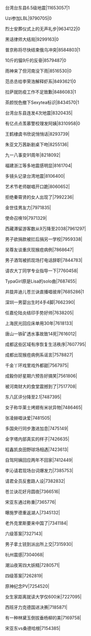台湾台东县6.5级地震|11653057|1

Uzi参加LBL|9790705|0

烈士安葬仪式上的无声礼步|9634122|0

黑话律师大结局|9299163|0

普京称将尽快结束俄乌冲突|8584803|1

10斤的猫9斤的反骨|8579487|0

雨神来了但河南没下雨|8516530|0

范丞丞给李荣浩解释虾系|8493621|0

拉萨就防疫工作不足致歉|8486083|1

茶颜悦色撤下Sexytea标识|8434570|1

台湾台东县连发4次地震|8320435|

有亿点点羡慕警校理发阿姨|8310958|0

王鹤棣虞书欣说悄悄话|8293739|

朱亚文万茜新剧桌下吻|8255136|

九一八事变91周年|8218092|

福建浙江等多地震感明显|8161704|

多镜头记录台湾地震|8106400|

艺术节老师献唱开口跪|8060652|

拒绝秦霄贤的女人出现了|7992236|

金世佳男友力|7971835|

使命召唤19|7971329|

西藏滞留游客数从9万降至2038|7961297|

男子欲捐款被拦后捐另一学校|7959338|

吴尊友谈重庆现猴痘病例|7868647|

男子酒驾被抓现场打电话辞职|7844783|

请农大丁同学专业指导一下|7760458|

TypaGirl原是Lisa的solo曲|7687455|

井胧井迪儿苍兰诀直播唱彼岸|7685286|1

深圳一男婴出生时4手4脚|7662390|

任嘉伦陆炎结印手势好帅|7638205|

上海民光回应床单用30年|7618133|

唐山一铁矿透水事故致14死|7616012|

成都这些区域有序恢复生活秩序|7607795|

成都出现猴痘病例系谣言|7578827|

千金丫环戏里戏外都甜|7567975|

成毅你好星期六预告好搞笑|7561806|

被河南财大的食堂震撼到了|7517708|

东八区评分降至2.1|7487395|

女子称华莱士烤翅有米状异物|7486465|

张凌赫唱诀爱|7481505|

多国央行同步激进加息|7475149|

金字塔内部真实的样子|7426635|

程鑫凯良田野球场相遇|7423613|

自驾阿姨回应两年不回家|7412449|

李沁请君现场台词爆发力|7385753|

请君全员反套路人设|7382832|

苍兰诀花好月圆夜|7366516|

宋亚东通过称重|7365776|

曝施罗德重返湖人|7345132|

老外克里斯要来中国了|7341184|

六级答案|7327143|

男子拿土铳到派出所上交|7315930|

杭州震感|7304068|

潮汕夜宵四大妖精|7280571|

四级答案|7262819|

原神纪念PV|7254520|

女生家距离就读大学仅600米|7227095|

西班牙力克德国进决赛|7185871|

有一种林黛玉倒拔垂杨柳的美|7169758|

宋亚东vs桑德哈根|7154385|

